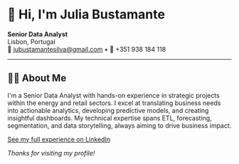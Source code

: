 # 👋 Hi, I'm Julia Bustamante

**Senior Data Analyst**  
Lisbon, Portugal  
📧 jubustamantesilva@gmail.com • 📱 +351 938 184 118

---

## 👩‍💻 About Me

I'm a Senior Data Analyst with hands-on experience in strategic projects within the energy and retail sectors. I excel at translating business needs into actionable analytics, developing predictive models, and creating insightful dashboards. My technical expertise spans ETL, forecasting, segmentation, and data storytelling, always aiming to drive business impact.


[See my full experience on LinkedIn](https://www.linkedin.com/)


_Thanks for visiting my profile!_

